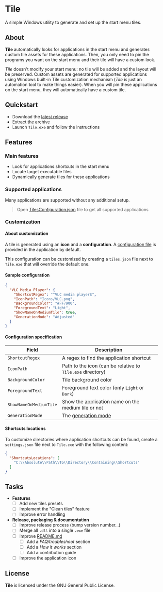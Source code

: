 # Tile

A simple Windows utility to generate and set up the start menu tiles.

## About

**Tile** automatically looks for applications in the start menu
and generates custom tile assets for these applications.
Then, you only need to pin the programs you want on the start menu
and their tile will have a custom look.

*Tile* doesn't modify your start menu: no tile will be added and the layout
will be preserved. Custom assets are generated for supported applications
using Windows built-in Tile customization mechanism
(*Tile* is just an automation tool to make things easier).
When you will pin these applications on the start menu, they will
automatically have a custom tile.

## Quickstart

- Download the [latest release](https://github.com/GaelGirodon/Tile/releases)
- Extract the archive
- Launch `Tile.exe` and follow the instructions

## Features

### Main features

- Look for applications shortcuts in the start menu
- Locate target executable files
- Dynamically generate tiles for these applications

### Supported applications

Many applications are supported without any additional setup.

> Open [TilesConfiguration.json](Tile/Tile.Core/Resources/TilesConfiguration.json)
> file to get all supported applications

### Customization

#### About customization

A tile is generated using an **icon** and a **configuration**.
A [configuration file](Tile/Tile.Core/Resources/TilesConfiguration.json)
is provided in the application by default.

This configuration can be customized by creating a `tiles.json` file
next to `Tile.exe` that will override the default one.

#### Sample configuration

```json
{
  "VLC Media Player": {
    "ShortcutRegex": "^VLC media player$",
    "IconPath": "Icons/VLC.png",
    "BackgroundColor": "#FF7900",
    "ForegroundText": "Light",
    "ShowNameOnMediumTile": true,
    "GenerationMode": "Adjusted"
  }
}
```

#### Configuration specification

| Field                  | Description                                                        |
| ---------------------- | ------------------------------------------------------------------ |
| `ShortcutRegex`        | A regex to find the application shortcut                           |
| `IconPath`             | Path to the icon (can be relative to `Tile.exe` directory)         |
| `BackgroundColor`      | Tile background color                                              |
| `ForegroundText`       | Foreground text color (only `Light` or `Dark`)                     |
| `ShowNameOnMediumTile` | Show the application name on the medium tile or not                |
| `GenerationMode`       | The [generation mode](Tile/Tile.Core/Config/TileGenerationMode.cs) |

#### Shortcuts locations

To customize directories where application shortcuts can be found,
create a `settings.json` file next to `Tile.exe` with the following content:

```json
{
  "ShortcutsLocations": [
    "C:\\Absolute\\Path\\To\\Directory\\Containing\\Shortcuts"
  ]
}
```

## Tasks

- **Features**
  - [ ] Add new tiles presets
  - [ ] Implement the "Clean tiles" feature
  - [ ] Improve error handling
- **Release, packaging & documentation**  
  - [ ] Improve release process (bump version number...)
  - [ ] Merge all `.dll` into a single `.exe` file
  - [ ] Improve [README.md](README.md)
    - [ ] Add a _FAQ/troubleshoot_ section
    - [ ] Add a _How it works_ section
    - [ ] Add a contribution guide
  - [ ] Improve the application icon

## License

**Tile** is licensed under the GNU General Public License.
